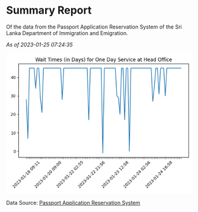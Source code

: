 # Summary Report

Of the data from the Passport Application Reservation System of the Sri Lanka Department of Immigration and Emigration.

*As of 2023-01-25 07:24:35*

![Wait Time Chart](summary.wait_time_chart.png)

Data Source: [Passport Application Reservation System](https://eservices.immigration.gov.lk:8443/appointment/pages/reservationApplication.xhtml)